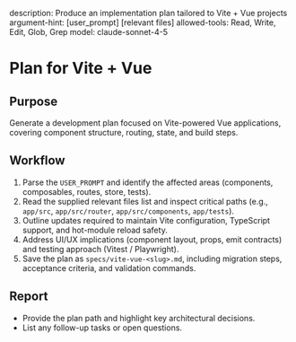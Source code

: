 description: Produce an implementation plan tailored to Vite + Vue projects
argument-hint: [user_prompt] [relevant files]
allowed-tools: Read, Write, Edit, Glob, Grep
model: claude-sonnet-4-5

# Plan for Vite + Vue

## Purpose
Generate a development plan focused on Vite-powered Vue applications, covering component structure, routing, state, and build steps.

## Workflow
1. Parse the `USER_PROMPT` and identify the affected areas (components, composables, routes, store, tests).
2. Read the supplied relevant files list and inspect critical paths (e.g., `app/src`, `app/src/router`, `app/src/components`, `app/tests`).
3. Outline updates required to maintain Vite configuration, TypeScript support, and hot-module reload safety.
4. Address UI/UX implications (component layout, props, emit contracts) and testing approach (Vitest / Playwright).
5. Save the plan as `specs/vite-vue-<slug>.md`, including migration steps, acceptance criteria, and validation commands.

## Report
- Provide the plan path and highlight key architectural decisions.
- List any follow-up tasks or open questions.
